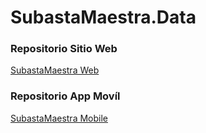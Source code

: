 # SubastaMaestra.Data
### Repositorio Sitio Web
[SubastaMaestra Web](https://github.com/gomezgonzalo2012/demo-SubastaMaestra-web)
### Repositorio App Movíl
[SubastaMaestra Mobile](https://github.com/gomezgonzalo2012/SubastaMaestra.Mobile)
